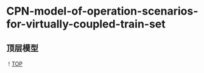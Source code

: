# CPN-model-of-operation-scenarios-for-virtually-coupled-train-set
## 顶层模型
！[TOP](https://github.com/Chen2669/CPN-model-of-operation-scenarios-for-virtually-coupled-train-set/blob/main/img-storage/TOP.png)
